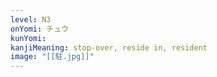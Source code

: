```yaml
---
level: N3
onYomi: チュウ
kunYomi:
kanjiMeaning: stop-over, reside in, resident
image: "[[駐.jpg]]"
---
```

